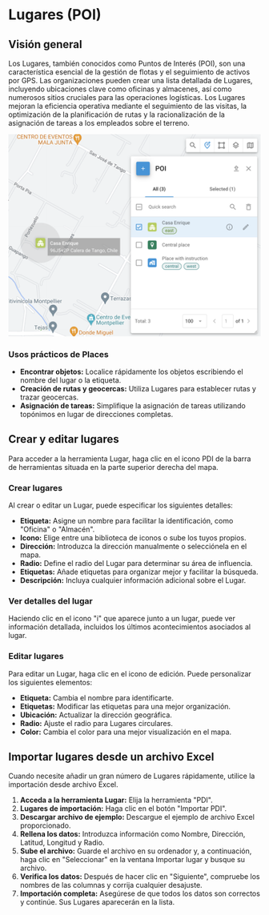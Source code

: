 # Lugares (POI)

## Visión general

Los Lugares, también conocidos como Puntos de Interés (POI), son una característica esencial de la gestión de flotas y el seguimiento de activos por GPS. Las organizaciones pueden crear una lista detallada de Lugares, incluyendo ubicaciones clave como oficinas y almacenes, así como numerosos sitios cruciales para las operaciones logísticas. Los Lugares mejoran la eficiencia operativa mediante el seguimiento de las visitas, la optimización de la planificación de rutas y la racionalización de la asignación de tareas a los empleados sobre el terreno.

![image-20240807-005501.png](../../gua-del-usuario/seguimiento/herramientas-cartogrficas/attachments/image-20240807-005501.png)

### Usos prácticos de Places

* **Encontrar objetos:** Localice rápidamente los objetos escribiendo el nombre del lugar o la etiqueta.
* **Creación de rutas y geocercas:** Utiliza Lugares para establecer rutas y trazar geocercas.
* **Asignación de tareas:** Simplifique la asignación de tareas utilizando topónimos en lugar de direcciones completas.

## Crear y editar lugares

Para acceder a la herramienta Lugar, haga clic en el icono PDI de la barra de herramientas situada en la parte superior derecha del mapa.

### Crear lugares

Al crear o editar un Lugar, puede especificar los siguientes detalles:

* **Etiqueta:** Asigne un nombre para facilitar la identificación, como "Oficina" o "Almacén".
* **Icono:** Elige entre una biblioteca de iconos o sube los tuyos propios.
* **Dirección:** Introduzca la dirección manualmente o selecciónela en el mapa.
* **Radio:** Define el radio del Lugar para determinar su área de influencia.
* **Etiquetas:** Añade etiquetas para organizar mejor y facilitar la búsqueda.
* **Descripción:** Incluya cualquier información adicional sobre el Lugar.

### Ver detalles del lugar

Haciendo clic en el icono "i" que aparece junto a un lugar, puede ver información detallada, incluidos los últimos acontecimientos asociados al lugar.

### Editar lugares

Para editar un Lugar, haga clic en el icono de edición. Puede personalizar los siguientes elementos:

* **Etiqueta:** Cambia el nombre para identificarte.
* **Etiquetas:** Modificar las etiquetas para una mejor organización.
* **Ubicación:** Actualizar la dirección geográfica.
* **Radio:** Ajuste el radio para Lugares circulares.
* **Color:** Cambia el color para una mejor visualización en el mapa.

## Importar lugares desde un archivo Excel

Cuando necesite añadir un gran número de Lugares rápidamente, utilice la importación desde archivo Excel.

1. **Acceda a la herramienta Lugar:** Elija la herramienta "PDI".
2. **Lugares de importación:** Haga clic en el botón "Importar PDI".
3. **Descargar archivo de ejemplo:** Descargue el ejemplo de archivo Excel proporcionado.
4. **Rellena los datos:** Introduzca información como Nombre, Dirección, Latitud, Longitud y Radio.
5. **Sube el archivo:** Guarde el archivo en su ordenador y, a continuación, haga clic en "Seleccionar" en la ventana Importar lugar y busque su archivo.
6. **Verifica los datos:** Después de hacer clic en "Siguiente", compruebe los nombres de las columnas y corrija cualquier desajuste.
7. **Importación completa:** Asegúrese de que todos los datos son correctos y continúe. Sus Lugares aparecerán en la lista.
